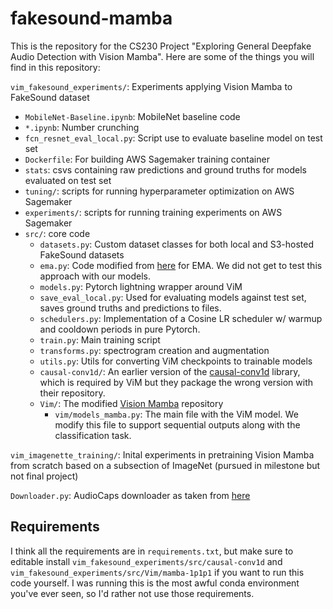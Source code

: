 # fakesound-mamba

This is the repository for the CS230 Project "Exploring General Deepfake Audio Detection with Vision Mamba". Here are some of the things you will find in this repository:

`vim_fakesound_experiments/`: Experiments applying Vision Mamba to FakeSound dataset
  - `MobileNet-Baseline.ipynb`: MobileNet baseline code
  - `*.ipynb`: Number crunching
  - `fcn_resnet_eval_local.py`: Script use to evaluate baseline model on test set
  - `Dockerfile`: For building AWS Sagemaker training container
  - `stats`: csvs containing raw predictions and ground truths for models evaluated on test set
  - `tuning/`: scripts for running hyperparameter optimization on AWS Sagemaker
  - `experiments/`: scripts for running training experiments on AWS Sagemaker
  - `src/`: core code
    - `datasets.py`: Custom dataset classes for both local and S3-hosted FakeSound datasets
    - `ema.py`: Code modified from [here](https://github.com/NVIDIA/NeMo/blob/main/nemo/collections/common/callbacks/ema.py) for EMA. We did not get to test this approach with our models.
    - `models.py`: Pytorch lightning wrapper around ViM
    - `save_eval_local.py`: Used for evaluating models against test set, saves ground truths and predictions to files.
    - `schedulers.py`: Implementation of a Cosine LR scheduler w/ warmup and cooldown periods in pure Pytorch. 
    - `train.py`: Main training script
    - `transforms.py`: spectrogram creation and augmentation
    - `utils.py`: Utils for converting ViM checkpoints to trainable models
    - `causal-conv1d/`: An earlier version of the [causal-conv1d](https://github.com/Dao-AILab/causal-conv1d) library, which is required by ViM but they package the wrong version with their repository.
    - `Vim/`: The modified [Vision Mamba](https://github.com/kyegomez/VisionMamba) repository
      - `vim/models_mamba.py`: The main file with the ViM model. We modify this file to support sequential outputs along with the classification task. 

`vim_imagenette_training/`: Inital experiments in pretraining Vision Mamba from scratch based on a subsection of ImageNet (pursued in milestone but not final project)

`Downloader.py`: AudioCaps downloader as taken from [here](https://github.com/MorenoLaQuatra/audiocaps-download/blob/main/audiocaps_download/Downloader.py)

## Requirements

I think all the requirements are in `requirements.txt`, but make sure to editable install `vim_fakesound_experiments/src/causal-conv1d` and `vim_fakesound_experiments/src/Vim/mamba-1p1p1` if you want to run this code yourself. I was running this is the most awful conda environment you've ever seen, so I'd rather not use those requirements.